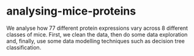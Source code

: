 # analysing-mice-proteins
We analyse how 77 different protein expressions vary across 8 different classes of mice. First, we clean the data, then do some data exploration and, finally, use some data modelling techniques such as decision tree classification.
